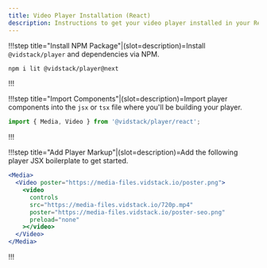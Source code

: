 ```yaml
---
title: Video Player Installation (React)
description: Instructions to get your video player installed in your React project and on-screen.
---
```


!!!step title="Install NPM Package"|(slot=description)=Install `@vidstack/player` and dependencies via NPM.

```bash copy
npm i lit @vidstack/player@next
```

!!!

!!!step title="Import Components"|(slot=description)=Import player components into the `jsx` or `tsx` file where you'll be building your player.

```js copy
import { Media, Video } from '@vidstack/player/react';
```

!!!

!!!step title="Add Player Markup"|(slot=description)=Add the following player JSX boilerplate to get started.

```jsx copy
<Media>
  <Video poster="https://media-files.vidstack.io/poster.png">
    <video
      controls
      src="https://media-files.vidstack.io/720p.mp4"
      poster="https://media-files.vidstack.io/poster-seo.png"
      preload="none"
    ></video>
  </Video>
</Media>
```

!!!
